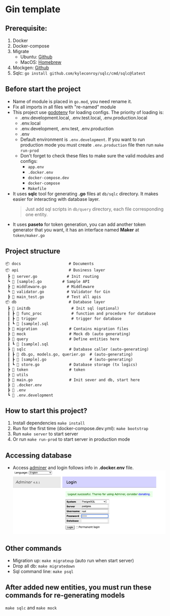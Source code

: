 # Gin template

## Prerequisite:

1. Docker
2. Docker-compose
3. Migrate
   - Ubuntu: [Github](https://github.com/golang-migrate/migrate/tree/master/cmd/migrate)
   - MacOS: [Homebrew](https://formulae.brew.sh/formula/golang-migrate)
4. Mockgen: [Github](https://github.com/uber-go/mock)
5. Sqlc: `go install github.com/kyleconroy/sqlc/cmd/sqlc@latest`

## Before start the project

- Name of module is placed in `go.mod`, you need rename it.
- Fix all imports in all files with "re-named" module
- This project use [godotenv](https://github.com/joho/godotenv) for loading configs. The priority of loading is:
  - .env.development.local, .env.test.local, .env.production.local
  - .env.local
  - .env.development, .env.test, .env.production
  - .env
  - Default environment is `.env.development`. If you want to run production mode you must create `.env.production` file then run `make run-prod`
  - Don't forget to check these files to make sure the valid modules and configs:
    - `app.env`
    - `.docker.env`
    - `docker-compose.dev`
    - `docker-compose`
    - `Makefile`
- It uses **sqlc** tool for generating **.go** files at `db/sqlc` directory. It makes easier for interacting with database layer.
  > Just add sql scripts in `db/query` directory, each file corresponding one entity.
- It uses **paseto** for token generation, you can add another token generator that you want, it has an interface named **Maker** at `token/maker.go`

## Project structure

```null
📦 docs                     # Documents 
📦 api                      # Business layer
 ┣ 📜 server.go             # Init routing
 ┗ 📜 [sample].go         # Sample API
 ┣ 📜 middleware.go         # Middleware
 ┗ 📜 validator.go          # Validator for Gin
 ┣ 📜 main_test.go          # Test all apis
📦 db                       # Database layer
 ┣ 📂 initdb                  # Init sql (optional)
 ┃ ┣ 📂 func_proc             # function and procedure for database
 ┃ ┣ 📂 trigger               # trigger for database
 ┃ ┗ 📜 [sample].sql
 ┣ 📂 migration              # Contains migration files
 ┣ 📂 mock                   # Mock db (auto generating)
 ┣ 📂 query                  # Define entities here
 ┃ ┗ 📜 [sample].sql
 ┣ 📂 sqlc                   # Database caller (auto-generating)
 ┃ ┣ 📜 db.go, models.go, querier.go  # (auto-generating)
 ┃ ┣ 📜 [sample].go                   # (auto-generating)
 ┃ ┗ 📜 store.go             # Database storage (tx logics)
 ┣ 📂 token                  # token
 ┣ 📂 utils
 ┣ 📜 main.go                # Init sever and db, start here
 ┣ 📜 .docker.env
 ┣ 📜 .env
 ┗ 📜 .env.development

```

## How to start this project?

1. Install dependencies `make install`
2. Run for the first time (docker-compose.dev.yml): `make bootstrap`
3. Run `make server` to start server
4. Or run `make run-prod` to start server in production mode


## Accessing database
- Access [adminer](http://localhost:8080/) and login follows info in **.docker.env** file.
![Alt text](docs/connect-adminer.png)

## Other commands
- Migration up: `make migrateup` (auto run when start server)
- Drop all db: `make migratedown`
- Sql command line: `make psql`

## After added new entities, you must run these commands for re-generating **models**
`make sqlc` and  `make mock`

